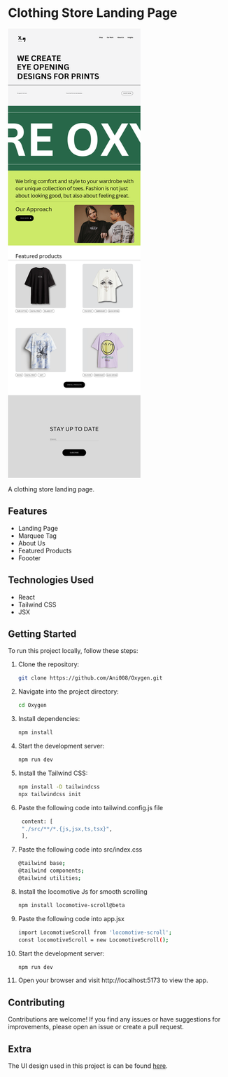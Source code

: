 # Clothing Store Landing Page

![alt text](WEBUI.png)

A clothing store landing page.

## Features

- Landing Page
- Marquee Tag 
- About Us
- Featured Products
- Foooter

## Technologies Used

- React
- Tailwind CSS
- JSX

## Getting Started

To run this project locally, follow these steps:

1. Clone the repository:

    ```bash
    git clone https://github.com/Ani008/Oxygen.git
    ```

2. Navigate into the project directory:
    ```bash   
    cd Oxygen
    ```

3. Install dependencies:
    ```bash   
    npm install
    ```

4. Start the development server:
    ```bash   
    npm run dev
    ```

5. Install the Tailwind CSS:
   ```bash
   npm install -D tailwindcss
   npx tailwindcss init
   ```

6. Paste the following code into tailwind.config.js file
   ```bash
    content: [
    "./src/**/*.{js,jsx,ts,tsx}",
    ],
    ```

7. Paste the following code into src/index.css
   ```bash
   @tailwind base;
   @tailwind components;
   @tailwind utilities;
   ```

8. Install the locomotive Js for smooth scrolling
   ```bash
   npm install locomotive-scroll@beta
   ```

9. Paste the following code into app.jsx
   ```bash
   import LocomotiveScroll from 'locomotive-scroll';
   const locomotiveScroll = new LocomotiveScroll();
   ```

10. Start the development server:
    ```bash   
    npm run dev
    ```

11. Open your browser and visit http://localhost:5173 to view the app.

## Contributing

Contributions are welcome! If you find any issues or have suggestions for improvements, please open an issue or create a pull request.

## Extra

The UI design used in this project is can be found [here](https://www.canva.com/design/DAGHiFuFxmc/o04JlbwX6FwRgr3Lr8nryw/view?utm_content=DAGHiFuFxmc&utm_campaign=designshare&utm_medium=link&utm_source=editor).

